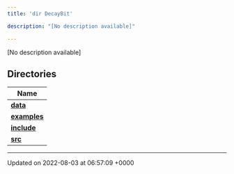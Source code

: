 ```yaml
---
title: 'dir DecayBit'

description: "[No description available]"

---
```







[No description available]

## Directories

| Name           |
| -------------- |
| **[data](/documentation/code/gambit_2/files/dir_8fe997977ddeb46c2d5a9c45a7a327f9/#dir-data)**  |
| **[examples](/documentation/code/gambit_2/files/dir_f7f1c49d68d0e9e50a92e471faebf0d2/#dir-examples)**  |
| **[include](/documentation/code/gambit_2/files/dir_3afb9e2f400de8c7e9b605282e1c5dea/#dir-include)**  |
| **[src](/documentation/code/gambit_2/files/dir_6418f39ebee91d99489cd9378d83f0ed/#dir-src)**  |






-------------------------------

Updated on 2022-08-03 at 06:57:09 +0000
